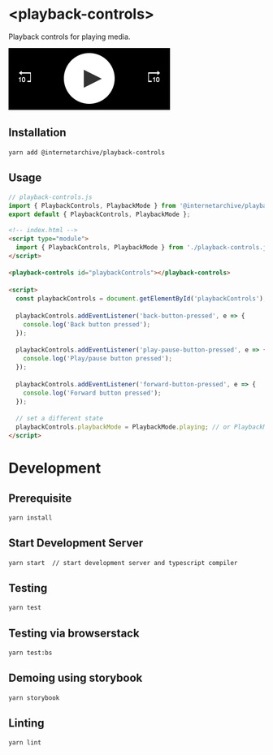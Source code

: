 # \<playback-controls>

Playback controls for playing media.

![Playback Controls](./assets/img/playback-controls.png "Playback Controls Demo")

## Installation
```bash
yarn add @internetarchive/playback-controls
```

## Usage
```js
// playback-controls.js
import { PlaybackControls, PlaybackMode } from '@internetarchive/playback-controls';
export default { PlaybackControls, PlaybackMode };
```

```html
<!-- index.html -->
<script type="module">
  import { PlaybackControls, PlaybackMode } from './playback-controls.js';
</script>

<playback-controls id="playbackControls"></playback-controls>

<script>
  const playbackControls = document.getElementById('playbackControls');

  playbackControls.addEventListener('back-button-pressed', e => {
    console.log('Back button pressed');
  });

  playbackControls.addEventListener('play-pause-button-pressed', e => {
    console.log('Play/pause button pressed');
  });

  playbackControls.addEventListener('forward-button-pressed', e => {
    console.log('Forward button pressed');
  });

  // set a different state
  playbackControls.playbackMode = PlaybackMode.playing; // or PlaybackMode.paused
</script>

```

# Development

## Prerequisite
```bash
yarn install
```

## Start Development Server
```bash
yarn start  // start development server and typescript compiler
```

## Testing
```bash
yarn test
```

## Testing via browserstack
```bash
yarn test:bs
```

## Demoing using storybook
```bash
yarn storybook
```

## Linting
```bash
yarn lint
```
